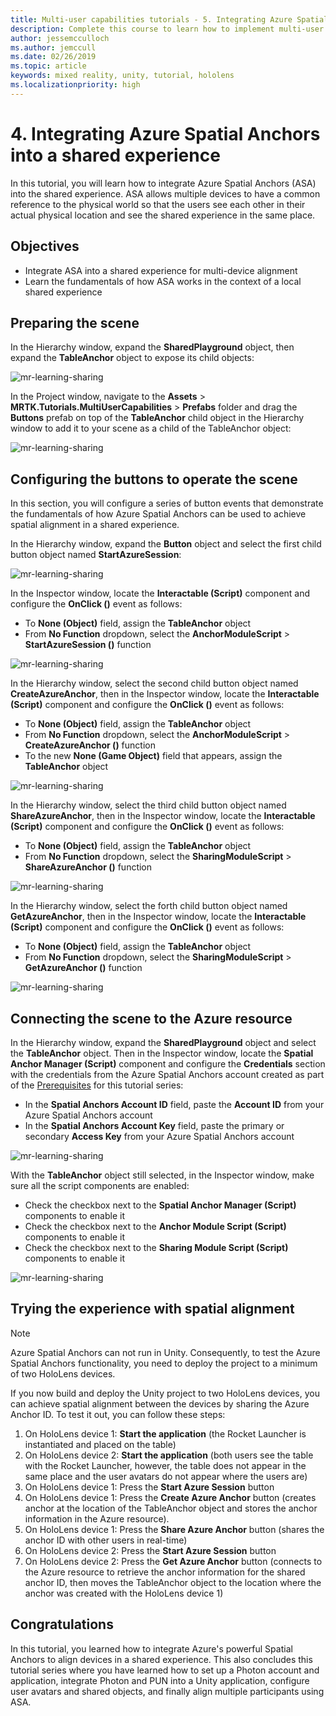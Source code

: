 ```yaml
---
title: Multi-user capabilities tutorials - 5. Integrating Azure Spatial Anchors into a shared experience
description: Complete this course to learn how to implement multi-user shared experiences within a HoloLens 2 application.
author: jessemcculloch
ms.author: jemccull
ms.date: 02/26/2019
ms.topic: article
keywords: mixed reality, unity, tutorial, hololens
ms.localizationpriority: high
---
```


# 4. Integrating Azure Spatial Anchors into a shared experience

In this tutorial, you will learn how to integrate Azure Spatial Anchors (ASA) into the shared experience. ASA allows multiple devices to have a common reference to the physical world so that the users see each other in their actual physical location and see the shared experience in the same place.

## Objectives

* Integrate ASA into a shared experience for multi-device alignment
* Learn the fundamentals of how ASA works in the context of a local shared experience

## Preparing the scene

In the Hierarchy window, expand the **SharedPlayground** object, then expand the **TableAnchor** object to expose its child objects:

![mr-learning-sharing](images/mr-learning-sharing/sharing-05-section1-step1-1.png)

In the Project window, navigate to the **Assets** > **MRTK.Tutorials.MultiUserCapabilities** > **Prefabs** folder and drag the **Buttons** prefab on top of the **TableAnchor** child object in the Hierarchy window to add it to your scene as a child of the TableAnchor object:

![mr-learning-sharing](images/mr-learning-sharing/sharing-05-section1-step1-2.png)

## Configuring the buttons to operate the scene

In this section, you will configure a series of button events that demonstrate the fundamentals of how Azure Spatial Anchors can be used to achieve spatial alignment in a shared experience.

In the Hierarchy window, expand the **Button** object and select the first child button object named **StartAzureSession**:

![mr-learning-sharing](images/mr-learning-sharing/sharing-05-section2-step1-1.png)

In the Inspector window, locate the **Interactable (Script)** component and configure the **OnClick ()** event as follows:

* To **None (Object)** field, assign the **TableAnchor** object
* From **No Function** dropdown, select the **AnchorModuleScript** > **StartAzureSession ()** function

![mr-learning-sharing](images/mr-learning-sharing/sharing-05-section2-step1-2.png)

In the Hierarchy window, select the second child button object named **CreateAzureAnchor**, then in the Inspector window, locate the **Interactable (Script)** component and configure the **OnClick ()** event as follows:

* To **None (Object)** field, assign the **TableAnchor** object
* From **No Function** dropdown, select the **AnchorModuleScript** > **CreateAzureAnchor ()** function
* To the new **None (Game Object)** field that appears, assign the **TableAnchor** object

![mr-learning-sharing](images/mr-learning-sharing/sharing-05-section2-step1-3.png)

In the Hierarchy window, select the third child button object named **ShareAzureAnchor**, then in the Inspector window, locate the **Interactable (Script)** component and configure the **OnClick ()** event as follows:

* To **None (Object)** field, assign the **TableAnchor** object
* From **No Function** dropdown, select the **SharingModuleScript** > **ShareAzureAnchor ()** function

![mr-learning-sharing](images/mr-learning-sharing/sharing-05-section2-step1-4.png)

In the Hierarchy window, select the forth child button object named **GetAzureAnchor**, then in the Inspector window, locate the **Interactable (Script)** component and configure the **OnClick ()** event as follows:

* To **None (Object)** field, assign the **TableAnchor** object
* From **No Function** dropdown, select the **SharingModuleScript** > **GetAzureAnchor ()** function

![mr-learning-sharing](images/mr-learning-sharing/sharing-05-section2-step1-5.png)

## Connecting the scene to the Azure resource

In the Hierarchy window, expand the **SharedPlayground** object and select the **TableAnchor** object. Then in the Inspector window, locate the **Spatial Anchor Manager (Script)** component and configure the **Credentials** section with the credentials from the Azure Spatial Anchors account created as part of the [Prerequisites](mrlearning-sharing(photon)-ch1.md#prerequisites) for this tutorial series:

* In the **Spatial Anchors Account ID** field, paste the **Account ID** from your Azure Spatial Anchors account
* In the **Spatial Anchors Account Key** field, paste the primary or secondary **Access Key** from your Azure Spatial Anchors account

![mr-learning-sharing](images/mr-learning-sharing/sharing-05-section3-step1-1.png)

With the **TableAnchor** object still selected, in the Inspector window, make sure all the script components are enabled:

* Check the checkbox next to the **Spatial Anchor Manager (Script)** components to enable it
* Check the checkbox next to the **Anchor Module Script (Script)** components to enable it
* Check the checkbox next to the **Sharing Module Script (Script)** components to enable it

![mr-learning-sharing](images/mr-learning-sharing/sharing-05-section3-step1-2.png)

## Trying the experience with spatial alignment

> [!NOTE]
> Azure Spatial Anchors can not run in Unity. Consequently, to test the Azure Spatial Anchors functionality, you need to deploy the project to a minimum of two HoloLens devices.

If you now build and deploy the Unity project to two HoloLens devices, you can achieve spatial alignment between the devices by sharing the Azure Anchor ID. To test it out, you can follow these steps:

1. On HoloLens device 1: **Start the application** (the Rocket Launcher is instantiated and placed on the table)
2. On HoloLens device 2: **Start the application** (both users see the table with the Rocket Launcher, however, the table does not appear in the same place and the user avatars do not appear where the users are)
3. On HoloLens device 1: Press the **Start Azure Session** button
4. On HoloLens device 1: Press the **Create Azure Anchor** button (creates anchor at the location of the TableAnchor object and stores the anchor information in the Azure resource).
5. On HoloLens device 1: Press the **Share Azure Anchor** button (shares the anchor ID with other users in real-time)
6. On HoloLens device 2: Press the **Start Azure Session** button
7. On HoloLens device 2: Press the **Get Azure Anchor** button (connects to the Azure resource to retrieve the anchor information for the shared anchor ID, then moves the TableAnchor object to the location where the anchor was created with the HoloLens device 1)

## Congratulations

In this tutorial, you learned how to integrate Azure's powerful Spatial Anchors to align devices in a shared experience. This also concludes this tutorial series where you have learned how to set up a Photon account and application, integrate Photon and PUN into a Unity application, configure user avatars and shared objects, and finally align multiple participants using ASA.
